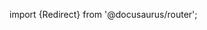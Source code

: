 import {Redirect} from '@docusaurus/router';

<Redirect to="/2.0/docs/pipelines/installation/prerequisites/awslandingzone" />
